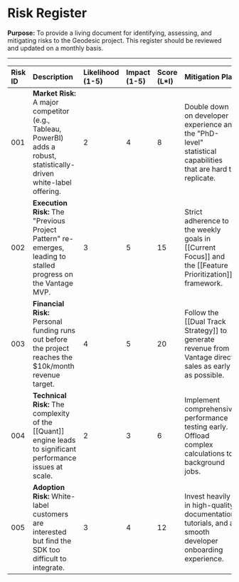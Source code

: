# Risk Register

**Purpose:** To provide a living document for identifying, assessing, and mitigating risks to the Geodesic project. This register should be reviewed and updated on a monthly basis.

---

| Risk ID | Description                                                                        | Likelihood (1-5) | Impact (1-5) | Score (L*I) | Mitigation Plan                                                                                             | Status   |
| :------ | :--------------------------------------------------------------------------------- | :--------------- | :----------- | :---------- | :---------------------------------------------------------------------------------------------------------- | :------- |
| 001       | **Market Risk:** A major competitor (e.g., Tableau, PowerBI) adds a robust, statistically-driven white-label offering. | 2                | 4            | 8           | Double down on developer experience and the "PhD-level" statistical capabilities that are hard to replicate. | Active   |
| 002       | **Execution Risk:** The "Previous Project Pattern" re-emerges, leading to stalled progress on the Vantage MVP. | 3                | 5            | 15          | Strict adherence to the weekly goals in [[Current Focus]] and the [[Feature Prioritization]] framework. | Active   |
| 003       | **Financial Risk:** Personal funding runs out before the project reaches the $10k/month revenue target. | 4                | 5            | 20          | Follow the [[Dual Track Strategy]] to generate revenue from Vantage direct sales as early as possible.      | Active   |
| 004       | **Technical Risk:** The complexity of the [[Quant]] engine leads to significant performance issues at scale. | 2                | 3            | 6           | Implement comprehensive performance testing early. Offload complex calculations to background jobs.         | Active   |
| 005       | **Adoption Risk:** White-label customers are interested but find the SDK too difficult to integrate. | 3                | 4            | 12          | Invest heavily in high-quality documentation, tutorials, and a smooth developer onboarding experience.      | Active   |
